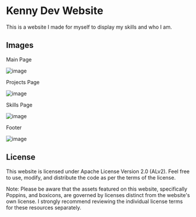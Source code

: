 # Kenny Dev Website
This is a website I made for myself to display my skills and who I am.

## Images

Main Page

![image](https://github.com/KennySB-dev/kennysb-dev.github.io/assets/120841550/9deacc3d-8307-453f-bc81-2fe6fa885089)

Projects Page

![image](https://github.com/KennySB-dev/kennysb-dev.github.io/assets/120841550/045769bb-eff8-44d4-a7f5-8cb334a98a22)

Skills Page

![image](https://github.com/KennySB-dev/kennysb-dev.github.io/assets/120841550/f02f1ede-14c2-453b-943a-562f181a8265)

Footer

![image](https://github.com/KennySB-dev/kennysb-dev.github.io/assets/120841550/b7ba9151-fda3-4483-b7f8-03dc3117d0d7)

## License

This website is licensed under Apache License Version 2.0 (ALv2). Feel free to use, modify, and distribute the code as per the terms of the license.

Note: Please be aware that the assets featured on this website, specifically Poppins, and boxicons, are governed by licenses distinct from the website's own license. I strongly recommend reviewing the individual license terms for these resources separately.
